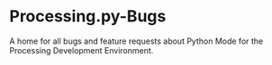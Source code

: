 Processing.py-Bugs
==================

A home for all bugs and feature requests about Python Mode for the Processing Development Environment.
